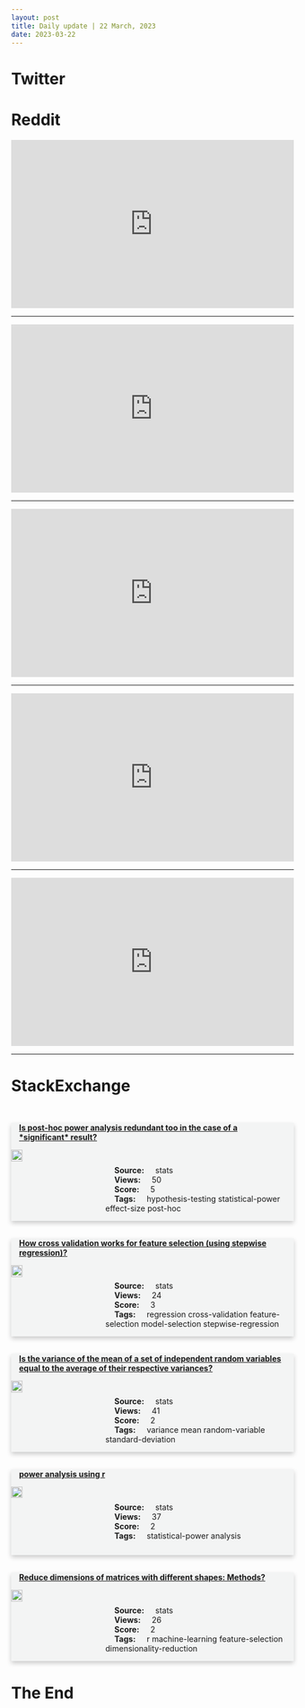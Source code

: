 ```yaml
---
layout: post
title: Daily update | 22 March, 2023
date: 2023-03-22
---
```


<script async src="https://platform.twitter.com/widgets.js" charset="utf-8"></script>


<script src='https://storage.ko-fi.com/cdn/scripts/overlay-widget.js'></script>
<script>
  kofiWidgetOverlay.draw('themldojo', {
    'type': 'floating-chat',
    'floating-chat.donateButton.text': 'Support me',
    'floating-chat.donateButton.background-color': '#f45d22',
    'floating-chat.donateButton.text-color': '#fff'
  });
</script>

# Twitter 

<blockquote class="twitter-tweet"><a href="https://twitter.com/DailyLoud/status/1638003249524400131"></a></blockquote>

<blockquote class="twitter-tweet"><a href="https://twitter.com/BillGates/status/1638226410065268737"></a></blockquote>

<blockquote class="twitter-tweet"><a href="https://twitter.com/begusgasper/status/1637983954329550848"></a></blockquote>

<blockquote class="twitter-tweet"><a href="https://twitter.com/tunguz/status/1638184690883641344"></a></blockquote>

<blockquote class="twitter-tweet"><a href="https://twitter.com/pascal_bornet/status/1638008846378491905"></a></blockquote>

<blockquote class="twitter-tweet"><a href="https://twitter.com/GoogleAI/status/1638185424068952065"></a></blockquote>

<blockquote class="twitter-tweet"><a href="https://twitter.com/stanfordnlp/status/1638225225237282817"></a></blockquote>

<blockquote class="twitter-tweet"><a href="https://twitter.com/ylecun/status/1638143303521648642"></a></blockquote>

<blockquote class="twitter-tweet"><a href="https://twitter.com/huggingface/status/1638035203565441025"></a></blockquote>

<blockquote class="twitter-tweet"><a href="https://twitter.com/stanfordnlp/status/1638037152402665472"></a></blockquote>

# Reddit 

<iframe id="reddit-embed" src="https://www.redditmedia.com/r/datascience/comments/11xaywd/why_is_your_data_tech_stack?ref_source=embed&amp;ref=share&amp;embed=true" sandbox="allow-scripts allow-same-origin allow-popups" style="border: none;" height="300" width="100%" scrolling="yes"></iframe>
<hr style="width:100%;text-align:left;margin-left:0">
<iframe id="reddit-embed" src="https://www.redditmedia.com/r/MachineLearning/comments/11xd1iz/project_machine_learning_for_audio_a_library_for?ref_source=embed&amp;ref=share&amp;embed=true" sandbox="allow-scripts allow-same-origin allow-popups" style="border: none;" height="300" width="100%" scrolling="yes"></iframe>
<hr style="width:100%;text-align:left;margin-left:0">
<iframe id="reddit-embed" src="https://www.redditmedia.com/r/dataengineering/comments/11x4u47/what_is_the_hottest_tech_stack_in_data?ref_source=embed&amp;ref=share&amp;embed=true" sandbox="allow-scripts allow-same-origin allow-popups" style="border: none;" height="300" width="100%" scrolling="yes"></iframe>
<hr style="width:100%;text-align:left;margin-left:0">
<iframe id="reddit-embed" src="https://www.redditmedia.com/r/datascience/comments/11x6zcz/is_this_a_dumb_question_to_ask_in_an_interview?ref_source=embed&amp;ref=share&amp;embed=true" sandbox="allow-scripts allow-same-origin allow-popups" style="border: none;" height="300" width="100%" scrolling="yes"></iframe>
<hr style="width:100%;text-align:left;margin-left:0">
<iframe id="reddit-embed" src="https://www.redditmedia.com/r/datascience/comments/11xq4oo/data_scientist_salary_in_eu_2023_thread?ref_source=embed&amp;ref=share&amp;embed=true" sandbox="allow-scripts allow-same-origin allow-popups" style="border: none;" height="300" width="100%" scrolling="yes"></iframe>
<hr style="width:100%;text-align:left;margin-left:0">

<style>
.card {
box-shadow: 0 4px 8px 0 rgba(0,0,0,0.2);
transition: 0.3s;
width: 100%;
background-color: #F3F4F4;
}
p{
    margin-left:  3em;
    padding-top: 1em;
}
.part2{
    display: grid;
    grid-template-columns: 1fr 3fr;
}
h4{
    margin: 1em;
}

.card:hover {
box-shadow: 0 8px 16px 0 rgba(0,0,0,0.2);
}
b {
padding: 2px 16px;
}
</style>
  
# StackExchange 


  <br>
  <div class="card">
  <h4><a href='https://stats.stackexchange.com/questions/610156/is-post-hoc-power-analysis-redundant-too-in-the-case-of-a-significant-result'>Is post-hoc power analysis redundant too in the case of a *significant* result?</a></h4> 
  <div class="part2">
      <img src="https://cdn.sstatic.net/Sites/stats/Img/apple-touch-icon@2.png?v=344f57aa10cc" alt="Img missing!" style="width:40%">
      <p><b>Source:</b> stats<br><b>Views:</b> 50<br><b>Score:</b> 5<br><b>Tags:</b> <span class="badge badge-dark">hypothesis-testing</span> <span class="badge badge-dark">statistical-power</span> <span class="badge badge-dark">effect-size</span> <span class="badge badge-dark">post-hoc</span></p> 
  </div>
  </div>
      
  <br>
  <div class="card">
  <h4><a href='https://stats.stackexchange.com/questions/610210/how-cross-validation-works-for-feature-selection-using-stepwise-regression'>How cross validation works for feature selection (using stepwise regression)?</a></h4> 
  <div class="part2">
      <img src="https://cdn.sstatic.net/Sites/stats/Img/apple-touch-icon@2.png?v=344f57aa10cc" alt="Img missing!" style="width:40%">
      <p><b>Source:</b> stats<br><b>Views:</b> 24<br><b>Score:</b> 3<br><b>Tags:</b> <span class="badge badge-dark">regression</span> <span class="badge badge-dark">cross-validation</span> <span class="badge badge-dark">feature-selection</span> <span class="badge badge-dark">model-selection</span> <span class="badge badge-dark">stepwise-regression</span></p> 
  </div>
  </div>
      
  <br>
  <div class="card">
  <h4><a href='https://stats.stackexchange.com/questions/610221/is-the-variance-of-the-mean-of-a-set-of-independent-random-variables-equal-to-th'>Is the variance of the mean of a set of independent random variables equal to the average of their respective variances?</a></h4> 
  <div class="part2">
      <img src="https://cdn.sstatic.net/Sites/stats/Img/apple-touch-icon@2.png?v=344f57aa10cc" alt="Img missing!" style="width:40%">
      <p><b>Source:</b> stats<br><b>Views:</b> 41<br><b>Score:</b> 2<br><b>Tags:</b> <span class="badge badge-dark">variance</span> <span class="badge badge-dark">mean</span> <span class="badge badge-dark">random-variable</span> <span class="badge badge-dark">standard-deviation</span></p> 
  </div>
  </div>
      
  <br>
  <div class="card">
  <h4><a href='https://stats.stackexchange.com/questions/610207/power-analysis-using-r'>power analysis using r</a></h4> 
  <div class="part2">
      <img src="https://cdn.sstatic.net/Sites/stats/Img/apple-touch-icon@2.png?v=344f57aa10cc" alt="Img missing!" style="width:40%">
      <p><b>Source:</b> stats<br><b>Views:</b> 37<br><b>Score:</b> 2<br><b>Tags:</b> <span class="badge badge-dark">statistical-power</span> <span class="badge badge-dark">analysis</span></p> 
  </div>
  </div>
      
  <br>
  <div class="card">
  <h4><a href='https://stats.stackexchange.com/questions/610184/reduce-dimensions-of-matrices-with-different-shapes-methods'>Reduce dimensions of matrices with different shapes: Methods?</a></h4> 
  <div class="part2">
      <img src="https://cdn.sstatic.net/Sites/stats/Img/apple-touch-icon@2.png?v=344f57aa10cc" alt="Img missing!" style="width:40%">
      <p><b>Source:</b> stats<br><b>Views:</b> 26<br><b>Score:</b> 2<br><b>Tags:</b> <span class="badge badge-dark">r</span> <span class="badge badge-dark">machine-learning</span> <span class="badge badge-dark">feature-selection</span> <span class="badge badge-dark">dimensionality-reduction</span></p> 
  </div>
  </div>
      
# The End